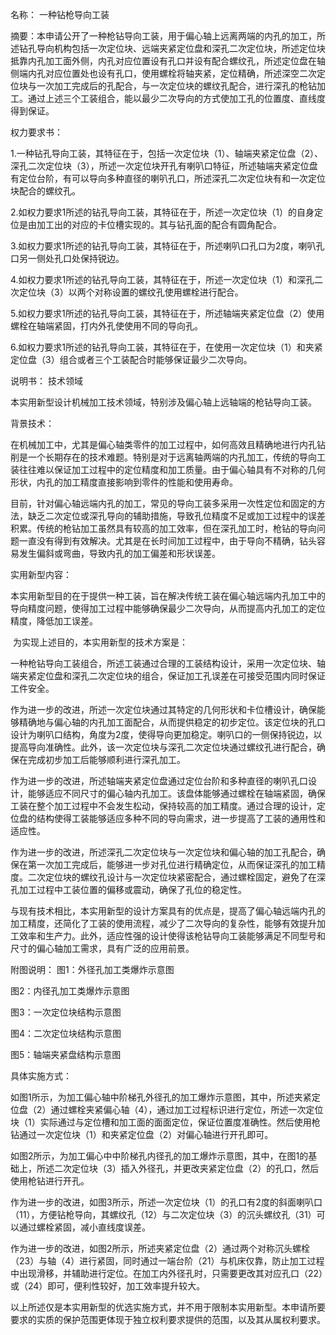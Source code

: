 名称： 一种钻枪导向工装

摘要：本申请公开了一种枪钻导向工装，用于偏心轴上远离两端的内孔的加工，所述钻孔导向机构包括一次定位块、远端夹紧定位盘和深孔二次定位块，所述定位块抵靠内孔加工面外侧，内孔对应位置设有孔口并设有配合螺纹孔，所述定位盘在轴侧端内孔对应位置处也设有孔口，使用螺栓将轴夹紧，定位精确，所述深空二次定位块与一次加工完成后的孔配合，与一次定位块的螺纹孔配合，进行深孔的枪钻加工。通过上述三个工装组合，能以最少二次导向的方式使加工孔的位置度、直线度得到保证。



权力要求书：

1.一种钻孔导向工装，其特征在于，包括一次定位块（1）、轴端夹紧定位盘（2）、深孔二次定位块（3），所述一次定位块开孔有喇叭口特征，所述轴端夹紧定位盘有定位台阶，有可以导向多种直径的喇叭孔口，所述深孔二次定位块有和一次定位块配合的螺纹孔。

2.如权力要求1所述的钻孔导向工装，其特征在于，所述一次定位块（1）的自身定位是由加工出的对应的卡位槽实现的。其与钻孔面的配合有圆角配合。

3.如权力要求1所述的钻孔导向工装，其特征在于，所述喇叭口孔口为2度，喇叭孔口另一侧处孔口处保持锐边。

4.如权力要求1所述的钻孔导向工装，其特征在于，所述一次定位块（1）和深孔二次定位块（3）以两个对称设置的螺纹孔使用螺栓进行配合。

5.如权力要求1所述的钻孔导向工装，其特征在于，所述轴端夹紧定位盘（2）使用螺栓在轴端紧固，打内外孔使使用不同的导向孔。

6.如权力要求1所述的钻孔导向工装，其特征在于，在使用一次定位块（1）和夹紧定位盘（3）组合或者三个工装配合时能够保证最少二次导向。

说明书：
技术领域

​	本实用新型设计机械加工技术领域，特别涉及偏心轴上远轴端的枪钻导向工装。

背景技术：

​	在机械加工中，尤其是偏心轴类零件的加工过程中，如何高效且精确地进行内孔钻削是一个长期存在的技术难题。特别是对于远离轴两端的内孔加工，传统的导向工装往往难以保证加工过程中的定位精度和加工质量。由于偏心轴具有不对称的几何形状，内孔的加工精度直接影响到零件的性能和使用寿命。

​	目前，针对偏心轴远端内孔的加工，常见的导向工装多采用一次性定位和固定的方法，缺乏二次定位或深孔导向的辅助措施，导致孔位精度不足或加工过程中的误差积累。传统的枪钻加工虽然具有较高的加工效率，但在深孔加工时，枪钻的导向问题一直没有得到有效解决。尤其是在长时间加工过程中，由于导向不精确，钻头容易发生偏斜或弯曲，导致内孔的加工偏差和形状误差。



实用新型内容：

​	本实用新型目的在于提供一种工装，旨在解决传统工装在偏心轴远端内孔加工中的导向精度问题，使得加工过程中能够确保最少二次导向，从而提高内孔加工的定位精度，降低加工误差。

​	为实现上述目的，本实用新型的技术方案是：

​	一种枪钻导向工装组合，所述工装通过合理的工装结构设计，采用一次定位块、轴端夹紧定位盘和深孔二次定位块的组合，保证加工孔误差在可接受范围内同时保证工件安全。

​	作为进一步的改进，所述一次定位块通过其特定的几何形状和卡位槽设计，确保能够精确地与偏心轴的内孔加工面配合，从而提供稳定的初步定位。该定位块的孔口设计为喇叭口结构，角度为2度，使得导向更加稳定。喇叭口的一侧保持锐边，以提高导向准确性。此外，该一次定位块与深孔二次定位块通过螺纹孔进行配合，确保在完成初步加工后能够顺利进行深孔加工。

​	作为进一步的改进，所述轴端夹紧定位盘通过定位台阶和多种直径的喇叭孔口设计，能够适应不同尺寸的偏心轴内孔加工。该盘体能够通过螺栓在轴端紧固，确保工装在整个加工过程中不会发生松动，保持较高的加工精度。通过合理的设计，定位盘的结构使得工装能够适应多种不同的导向需求，进一步提高了工装的通用性和适应性。

​	作为进一步的改进，所述深孔二次定位块与一次定位块和偏心轴的加工孔配合，确保在第一次加工完成后，能够进一步对孔位进行精确定位，从而保证深孔的加工精度。二次定位块的螺纹孔设计与一次定位块紧密配合，通过螺栓固定，避免了在深孔加工过程中工装位置的偏移或震动，确保了孔位的稳定性。

​	与现有技术相比，本实用新型的设计方案具有的优点是，提高了偏心轴远端内孔的加工精度，还简化了工装的使用流程，减少了二次导向的复杂性，能够有效提升加工效率和生产力。此外，适应性强的设计使得该枪钻导向工装能够满足不同型号和尺寸的偏心轴加工需求，具有广泛的应用前景。

附图说明：
图1：外径孔加工类爆炸示意图

图2：内径孔加工类爆炸示意图

图3：一次定位块结构示意图

图4：二次定位块结构示意图

图5：轴端夹紧盘结构示意图



具体实施方式：

如图1所示，为加工偏心轴中阶梯孔外径孔的加工爆炸示意图，其中，所述夹紧定位盘（2）通过螺栓夹紧偏心轴（4），通过加工过程标识进行定位，所述一次定位块（1）实际通过与定位槽和加工面的面面定位，保证位置度准确性。然后使用枪钻通过一次定位块（1）和夹紧定位盘（2）对偏心轴进行开孔即可。

如图2所示，为加工偏心中中阶梯孔内径孔的加工爆炸示意图，其中，在图1的基础上，所述二次定位块（3）插入外径孔，并更改夹紧定位盘（2）的孔口，然后使用枪钻进行开孔。

作为进一步的改进，如图3所示，所述一次定位块（1）的孔口有2度的斜面喇叭口（11），方便钻枪导向，其螺纹孔（12）与二次定位块（3）的沉头螺纹孔（31）可以通过螺栓紧固，减小直线度误差。

作为进一步的改进，如图2所示，所述夹紧定位盘（2）通过两个对称沉头螺栓（23）与轴（4）进行紧固，同时通过一端台阶（21）与机床仅靠，防止加工过程中出现滑移，并辅助进行定位。在加工内外径孔时，只需要更改其对应孔口（22）或（24）即可，便利性较好，加工效率提升较大。

以上所述仅是本实用新型的优选实施方式，并不用于限制本实用新型。本申请所要要求的实质的保护范围更体现于独立权利要求提供的范围，以及其从属权利要求。